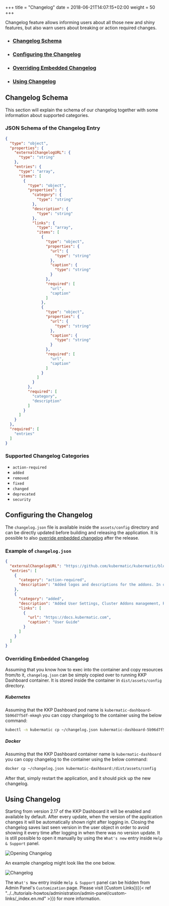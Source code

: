 +++
title = "Changelog"
date = 2018-06-21T14:07:15+02:00
weight = 50
+++

Changelog feature allows informing users about all those new and shiny features, but also warn users about breaking
or action required changes.

- ### [Changelog Schema](#changelog-schema)
- ### [Configuring the Changelog](#configuring-the-changelog)
- ### [Overriding Embedded Changelog](#overriding-embedded-changelog)
- ### [Using Changelog](#using-changelog)

## Changelog Schema

This section will explain the schema of our changelog together with some information about supported categories.

### JSON Schema of the Changelog Entry
```json
{
  "type": "object",
  "properties": {
    "externalChangelogURL": {
      "type": "string"
    },
    "entries": {
      "type": "array",
      "items": [
        {
          "type": "object",
          "properties": {
            "category": {
              "type": "string"
            },
            "description": {
              "type": "string"
            },
            "links": {
              "type": "array",
              "items": [
                {
                  "type": "object",
                  "properties": {
                    "url": {
                      "type": "string"
                    },
                    "caption": {
                      "type": "string"
                    }
                  },
                  "required": [
                    "url",
                    "caption"
                  ]
                },
                {
                  "type": "object",
                  "properties": {
                    "url": {
                      "type": "string"
                    },
                    "caption": {
                      "type": "string"
                    }
                  },
                  "required": [
                    "url",
                    "caption"
                  ]
                }
              ]
            }
          },
          "required": [
            "category",
            "description"
          ]
        }
      ]
    }
  },
  "required": [
    "entries"
  ]
}
```

### Supported Changelog Categories
- `action-required`
- `added`
- `removed`
- `fixed`
- `changed`
- `deprecated`
- `security`

## Configuring the Changelog

The `changelog.json` file is available inside the `assets/config` directory and can be directly updated before building
and releasing the application. It is possible to also [override embedded changelog](#overriding-embedded-changelog)
after the release.

### Example of `changelog.json`

```json
{
  "externalChangelogURL": "https://github.com/kubermatic/kubermatic/blob/release/v2.17/CHANGELOG.md#kubermatic-217",
  "entries": [
    {
      "category": "action-required",
      "description": "Added logos and descriptions for the addons. In order to see the logos and description, addons have to be configured with AddonConfig CRDs with the same names as addons."
    },
    {
      "category": "added",
      "description": "Added User Settings, Cluster Addons management, RBAC management functionality and new Project View",
      "links": [
        {
          "url": "https://docs.kubermatic.com",
          "caption": "User Guide"
        }
      ]
    }
  ]
}
```

### Overriding Embedded Changelog

Assuming that you know how to exec into the container and copy resources from/to it, `changelog.json` can be simply
copied over to running KKP Dashboard container. It is stored inside the container in `dist/assets/config` directory.

##### Kubernetes
Assuming that the KKP Dashboard pod name is `kubermatic-dashboard-5b96d7f5df-mkmgh` you can copy changelog to the container
using the below command:

```bash
kubectl -n kubermatic cp ~/changelog.json kubermatic-dashboard-5b96d7f5df-mkmgh:/dist/assets/config
```

##### Docker
Assuming that the KKP Dashboard container name is `kubermatic-dashboard` you can copy changelog to the container using
the below command:

```bash
docker cp ~/changelog.json kubermatic-dashboard:/dist/assets/config
```

After that, simply restart the application, and it should pick up the new changelog.

## Using Changelog

Starting from version 2.17 of the KKP Dashboard it will be enabled and available by default. After every update, when the
version of the application changes it will be automatically shown right after logging in. Closing the changelog saves
last seen version in the user object in order to avoid showing it every time after logging in when there was no version
update. It is still possible to open it manually by using the `What's new` entry inside `Help & Support` panel.

![Opening Changelog](/img/kubermatic/v2.24/ui/opening_changelog.png?classes=shadow,border)

An example changelog might look like the one below.

![Changelog](/img/kubermatic/v2.24/ui/changelog.png?classes=shadow,border)

The `What's New` entry inside `Help & Support` panel can be hidden from Admin Panel's `Customization` page. Please visit
[Custom Links]({{< ref "../../tutorials-howtos/administration/admin-panel/custom-links/_index.en.md" >}}) for more information.
